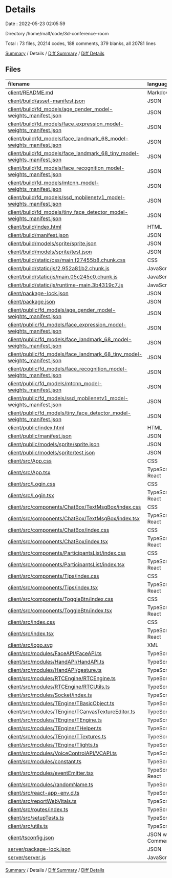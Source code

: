 # Details

Date : 2022-05-23 02:05:59

Directory /home/malf/code/3d-conference-room

Total : 73 files,  20214 codes, 188 comments, 379 blanks, all 20781 lines

[Summary](results.md) / Details / [Diff Summary](diff.md) / [Diff Details](diff-details.md)

## Files
| filename | language | code | comment | blank | total |
| :--- | :--- | ---: | ---: | ---: | ---: |
| [client/README.md](/client/README.md) | Markdown | 4 | 0 | 2 | 6 |
| [client/build/asset-manifest.json](/client/build/asset-manifest.json) | JSON | 20 | 0 | 0 | 20 |
| [client/build/fd_models/age_gender_model-weights_manifest.json](/client/build/fd_models/age_gender_model-weights_manifest.json) | JSON | 1 | 0 | 0 | 1 |
| [client/build/fd_models/face_expression_model-weights_manifest.json](/client/build/fd_models/face_expression_model-weights_manifest.json) | JSON | 1 | 0 | 0 | 1 |
| [client/build/fd_models/face_landmark_68_model-weights_manifest.json](/client/build/fd_models/face_landmark_68_model-weights_manifest.json) | JSON | 1 | 0 | 0 | 1 |
| [client/build/fd_models/face_landmark_68_tiny_model-weights_manifest.json](/client/build/fd_models/face_landmark_68_tiny_model-weights_manifest.json) | JSON | 1 | 0 | 0 | 1 |
| [client/build/fd_models/face_recognition_model-weights_manifest.json](/client/build/fd_models/face_recognition_model-weights_manifest.json) | JSON | 1 | 0 | 0 | 1 |
| [client/build/fd_models/mtcnn_model-weights_manifest.json](/client/build/fd_models/mtcnn_model-weights_manifest.json) | JSON | 1 | 0 | 0 | 1 |
| [client/build/fd_models/ssd_mobilenetv1_model-weights_manifest.json](/client/build/fd_models/ssd_mobilenetv1_model-weights_manifest.json) | JSON | 1 | 0 | 0 | 1 |
| [client/build/fd_models/tiny_face_detector_model-weights_manifest.json](/client/build/fd_models/tiny_face_detector_model-weights_manifest.json) | JSON | 1 | 0 | 0 | 1 |
| [client/build/index.html](/client/build/index.html) | HTML | 10 | 0 | 0 | 10 |
| [client/build/manifest.json](/client/build/manifest.json) | JSON | 25 | 0 | 1 | 26 |
| [client/build/models/sprite/sprite.json](/client/build/models/sprite/sprite.json) | JSON | 62 | 0 | 0 | 62 |
| [client/build/models/sprite/test.json](/client/build/models/sprite/test.json) | JSON | 180 | 0 | 0 | 180 |
| [client/build/static/css/main.f27455b8.chunk.css](/client/build/static/css/main.f27455b8.chunk.css) | CSS | 1 | 1 | 0 | 2 |
| [client/build/static/js/2.952a81b2.chunk.js](/client/build/static/js/2.952a81b2.chunk.js) | JavaScript | 1 | 2 | 0 | 3 |
| [client/build/static/js/main.05c245c0.chunk.js](/client/build/static/js/main.05c245c0.chunk.js) | JavaScript | 1 | 1 | 0 | 2 |
| [client/build/static/js/runtime-main.3b4319c7.js](/client/build/static/js/runtime-main.3b4319c7.js) | JavaScript | 1 | 1 | 0 | 2 |
| [client/package-lock.json](/client/package-lock.json) | JSON | 16,358 | 0 | 1 | 16,359 |
| [client/package.json](/client/package.json) | JSON | 59 | 0 | 1 | 60 |
| [client/public/fd_models/age_gender_model-weights_manifest.json](/client/public/fd_models/age_gender_model-weights_manifest.json) | JSON | 1 | 0 | 0 | 1 |
| [client/public/fd_models/face_expression_model-weights_manifest.json](/client/public/fd_models/face_expression_model-weights_manifest.json) | JSON | 1 | 0 | 0 | 1 |
| [client/public/fd_models/face_landmark_68_model-weights_manifest.json](/client/public/fd_models/face_landmark_68_model-weights_manifest.json) | JSON | 1 | 0 | 0 | 1 |
| [client/public/fd_models/face_landmark_68_tiny_model-weights_manifest.json](/client/public/fd_models/face_landmark_68_tiny_model-weights_manifest.json) | JSON | 1 | 0 | 0 | 1 |
| [client/public/fd_models/face_recognition_model-weights_manifest.json](/client/public/fd_models/face_recognition_model-weights_manifest.json) | JSON | 1 | 0 | 0 | 1 |
| [client/public/fd_models/mtcnn_model-weights_manifest.json](/client/public/fd_models/mtcnn_model-weights_manifest.json) | JSON | 1 | 0 | 0 | 1 |
| [client/public/fd_models/ssd_mobilenetv1_model-weights_manifest.json](/client/public/fd_models/ssd_mobilenetv1_model-weights_manifest.json) | JSON | 1 | 0 | 0 | 1 |
| [client/public/fd_models/tiny_face_detector_model-weights_manifest.json](/client/public/fd_models/tiny_face_detector_model-weights_manifest.json) | JSON | 1 | 0 | 0 | 1 |
| [client/public/index.html](/client/public/index.html) | HTML | 34 | 23 | 3 | 60 |
| [client/public/manifest.json](/client/public/manifest.json) | JSON | 25 | 0 | 1 | 26 |
| [client/public/models/sprite/sprite.json](/client/public/models/sprite/sprite.json) | JSON | 62 | 0 | 0 | 62 |
| [client/public/models/sprite/test.json](/client/public/models/sprite/test.json) | JSON | 180 | 0 | 0 | 180 |
| [client/src/App.css](/client/src/App.css) | CSS | 206 | 2 | 46 | 254 |
| [client/src/App.tsx](/client/src/App.tsx) | TypeScript React | 352 | 19 | 45 | 416 |
| [client/src/Login.css](/client/src/Login.css) | CSS | 188 | 1 | 16 | 205 |
| [client/src/Login.tsx](/client/src/Login.tsx) | TypeScript React | 88 | 5 | 9 | 102 |
| [client/src/components/ChatBox/TextMsgBox/index.css](/client/src/components/ChatBox/TextMsgBox/index.css) | CSS | 50 | 0 | 5 | 55 |
| [client/src/components/ChatBox/TextMsgBox/index.tsx](/client/src/components/ChatBox/TextMsgBox/index.tsx) | TypeScript React | 17 | 0 | 1 | 18 |
| [client/src/components/ChatBox/index.css](/client/src/components/ChatBox/index.css) | CSS | 124 | 0 | 12 | 136 |
| [client/src/components/ChatBox/index.tsx](/client/src/components/ChatBox/index.tsx) | TypeScript React | 116 | 5 | 16 | 137 |
| [client/src/components/ParticipantsList/index.css](/client/src/components/ParticipantsList/index.css) | CSS | 11 | 0 | 0 | 11 |
| [client/src/components/ParticipantsList/index.tsx](/client/src/components/ParticipantsList/index.tsx) | TypeScript React | 17 | 0 | 2 | 19 |
| [client/src/components/Tips/index.css](/client/src/components/Tips/index.css) | CSS | 45 | 0 | 3 | 48 |
| [client/src/components/Tips/index.tsx](/client/src/components/Tips/index.tsx) | TypeScript React | 20 | 0 | 1 | 21 |
| [client/src/components/ToggleBtn/index.css](/client/src/components/ToggleBtn/index.css) | CSS | 96 | 2 | 20 | 118 |
| [client/src/components/ToggleBtn/index.tsx](/client/src/components/ToggleBtn/index.tsx) | TypeScript React | 16 | 1 | 1 | 18 |
| [client/src/index.css](/client/src/index.css) | CSS | 12 | 0 | 2 | 14 |
| [client/src/index.tsx](/client/src/index.tsx) | TypeScript React | 16 | 1 | 6 | 23 |
| [client/src/logo.svg](/client/src/logo.svg) | XML | 1 | 0 | 0 | 1 |
| [client/src/modules/FaceAPI/FaceAPI.ts](/client/src/modules/FaceAPI/FaceAPI.ts) | TypeScript | 111 | 1 | 10 | 122 |
| [client/src/modules/HandAPI/HandAPI.ts](/client/src/modules/HandAPI/HandAPI.ts) | TypeScript | 43 | 7 | 4 | 54 |
| [client/src/modules/HandAPI/gesture.ts](/client/src/modules/HandAPI/gesture.ts) | TypeScript | 53 | 20 | 7 | 80 |
| [client/src/modules/RTCEngine/RTCEngine.ts](/client/src/modules/RTCEngine/RTCEngine.ts) | TypeScript | 208 | 18 | 29 | 255 |
| [client/src/modules/RTCEngine/RTCUtils.ts](/client/src/modules/RTCEngine/RTCUtils.ts) | TypeScript | 20 | 0 | 3 | 23 |
| [client/src/modules/Socket/index.ts](/client/src/modules/Socket/index.ts) | TypeScript | 3 | 1 | 0 | 4 |
| [client/src/modules/TEngine/TBasicObject.ts](/client/src/modules/TEngine/TBasicObject.ts) | TypeScript | 79 | 3 | 14 | 96 |
| [client/src/modules/TEngine/TCanvasTextureEditor.ts](/client/src/modules/TEngine/TCanvasTextureEditor.ts) | TypeScript | 27 | 0 | 4 | 31 |
| [client/src/modules/TEngine/TEngine.ts](/client/src/modules/TEngine/TEngine.ts) | TypeScript | 351 | 42 | 57 | 450 |
| [client/src/modules/TEngine/THelper.ts](/client/src/modules/TEngine/THelper.ts) | TypeScript | 13 | 1 | 7 | 21 |
| [client/src/modules/TEngine/TTextures.ts](/client/src/modules/TEngine/TTextures.ts) | TypeScript | 10 | 0 | 3 | 13 |
| [client/src/modules/TEngine/Tlights.ts](/client/src/modules/TEngine/Tlights.ts) | TypeScript | 24 | 0 | 10 | 34 |
| [client/src/modules/VoiceControlAPI/VCAPI.ts](/client/src/modules/VoiceControlAPI/VCAPI.ts) | TypeScript | 50 | 1 | 2 | 53 |
| [client/src/modules/constant.ts](/client/src/modules/constant.ts) | TypeScript | 12 | 0 | 6 | 18 |
| [client/src/modules/eventEmitter.tsx](/client/src/modules/eventEmitter.tsx) | TypeScript React | 3 | 0 | 0 | 3 |
| [client/src/modules/randomName.ts](/client/src/modules/randomName.ts) | TypeScript | 12 | 0 | 0 | 12 |
| [client/src/react-app-env.d.ts](/client/src/react-app-env.d.ts) | TypeScript | 0 | 1 | 1 | 2 |
| [client/src/reportWebVitals.ts](/client/src/reportWebVitals.ts) | TypeScript | 13 | 0 | 3 | 16 |
| [client/src/routes/index.ts](/client/src/routes/index.ts) | TypeScript | 7 | 0 | 0 | 7 |
| [client/src/setupTests.ts](/client/src/setupTests.ts) | TypeScript | 1 | 4 | 1 | 6 |
| [client/src/utils.ts](/client/src/utils.ts) | TypeScript | 20 | 3 | 1 | 24 |
| [client/tsconfig.json](/client/tsconfig.json) | JSON with Comments | 26 | 0 | 1 | 27 |
| [server/package-lock.json](/server/package-lock.json) | JSON | 568 | 0 | 1 | 569 |
| [server/server.js](/server/server.js) | JavaScript | 146 | 22 | 21 | 189 |

[Summary](results.md) / Details / [Diff Summary](diff.md) / [Diff Details](diff-details.md)